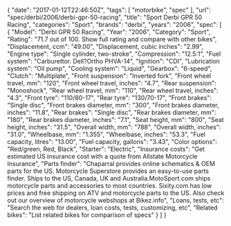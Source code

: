 {
    "date": "2017-01-12T22:46:50Z",
    "tags": [
        "motorbike",
        "spec"
    ],
    "url": "spec\/derbi\/2006\/derbi-gpr-50-racing",
    "title": "Sport Derbi GPR 50 Racing",
    "categories": "Sport",
    "brands": "derbi",
    "years": "2006",
    "spec": [
        {
            "Model": "Derbi GPR 50 Racing",
            "Year": "2006",
            "Category": "Sport",
            "Rating": "71.7 out of 100. Show full rating and compare with other bikes",
            "Displacement, ccm": "49.00",
            "Displacement, cubic inches": "2.99",
            "Engine type": "Single cylinder, two-stroke",
            "Compression": "12.5:1",
            "Fuel system": "Carburettor. Dell?Ortho PHVA-14",
            "Ignition": "CDI",
            "Lubrication system": "Oil pump",
            "Cooling system": "Liquid",
            "Gearbox": "6-speed",
            "Clutch": "Multiplate",
            "Front suspension": "Inverted fork",
            "Front wheel travel, mm": "120",
            "Front wheel travel, inches": "4.7",
            "Rear suspension": "Monoshock",
            "Rear wheel travel, mm": "110",
            "Rear wheel travel, inches": "4.3",
            "Front tyre": "110\/80-17",
            "Rear tyre": "130\/70-17",
            "Front brakes": "Single disc",
            "Front brakes diameter, mm": "300",
            "Front brakes diameter, inches": "11.8",
            "Rear brakes": "Single disc",
            "Rear brakes diameter, mm": "180",
            "Rear brakes diameter, inches": "7.1",
            "Seat height, mm": "800",
            "Seat height, inches": "31.5",
            "Overall width, mm": "788",
            "Overall width, inches": "31.0",
            "Wheelbase, mm": "1.355",
            "Wheelbase, inches": "53.3",
            "Fuel capacity, litres": "13.00",
            "Fuel capacity, gallons": "3.43",
            "Color options": "Red\/green, Red, Black",
            "Starter": "Electric",
            "Insurance costs": "Get estimated US insurance cost with a quote from Allstate Motorcycle Insurance",
            "Parts finder": "Chaparral provides online schematics & OEM parts for the US.   Motorcycle Superstore provides an easy-to-use parts finder. Ships to the US, Canada, UK and Australia.MotoSport.com ships motorcycle parts and accessories to most countries.    Sixity.com has low prices and free shipping on ATV and motorcycle parts to the US. Also check out our overview of motorcycle webshops at Bikez.info",
            "Loans, tests, etc": "Search the web for dealers, loan costs, tests, customizing, etc",
            "Related bikes": "List related bikes for comparison of specs"
        }
    ]
}